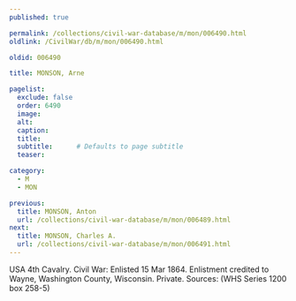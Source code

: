 ```yaml
---
published: true

permalink: /collections/civil-war-database/m/mon/006490.html
oldlink: /CivilWar/db/m/mon/006490.html

oldid: 006490

title: MONSON, Arne

pagelist:
  exclude: false
  order: 6490
  image: 
  alt:
  caption:
  title:
  subtitle:      # Defaults to page subtitle
  teaser:

category: 
  - M 
  - MON

previous:
  title: MONSON, Anton
  url: /collections/civil-war-database/m/mon/006489.html  
next:
  title: MONSON, Charles A.
  url: /collections/civil-war-database/m/mon/006491.html   
---
```

USA 4th Cavalry. Civil War: Enlisted 15 Mar 1864. Enlistment credited to Wayne, Washington County, Wisconsin. Private. Sources: (WHS Series 1200 box 258-5)